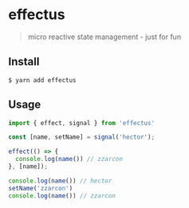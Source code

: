 # effectus
> micro reactive state management - just for fun 

## Install

```
$ yarn add effectus
```

## Usage

```ts
import { effect, signal } from 'effectus'

const [name, setName] = signal('hector');

effect(() => {
  console.log(name()) // zzarcon
}, [name]);

console.log(name()) // hector
setName('zzarcon')
console.log(name()) // zzarcon
```
